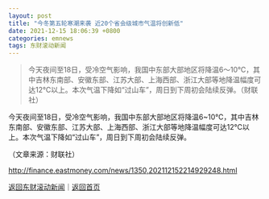 ```yaml
---
layout: post
title: "今冬第五轮寒潮来袭 近20个省会级城市气温将创新低"
date: 2021-12-15 18:06:39 +0800
categories: emnews
tags: 东财滚动新闻
---
```

> 今天夜间至18日，受冷空气影响，我国中东部大部地区将降温6～10℃，其中吉林东南部、安徽东部、江苏大部、上海西部、浙江大部等地降温幅度可达12℃以上。本次气温下降如“过山车”，周日到下周初会陆续反弹。（财联社）

<p>今天夜间至18日，受冷空气影响，我国中东部大部地区将降温6~10℃，其中吉林东南部、安徽东部、江苏大部、上海西部、浙江大部等地降温幅度可达12℃以上。本次气温下降如“过山车”，周日到下周初会陆续反弹。</p><p class="em_media">（文章来源：财联社）</p>

<http://finance.eastmoney.com/news/1350,202112152214929248.html>

[返回东财滚动新闻](//finews.withounder.com/emnews/)｜[返回首页](//finews.withounder.com/)